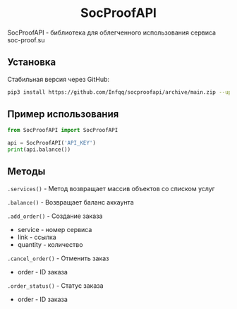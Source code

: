<h1 align="center">SocProofAPI</h1>

SocProofAPI - библиотека для облегченного использования сервиса soc-proof.su

## Установка
Стабильная версия через GitHub: 
   
   ```sh
   pip3 install https://github.com/Infqq/socproofapi/archive/main.zip --upgrade
   ```
   
## Пример использования
```python
from SocProofAPI import SocProofAPI

api = SocProofAPI('API_KEY')
print(api.balance())
```

## Методы
```.services()``` - Метод возвращает массив объектов со списком услуг

```.balance()``` - Возвращает баланс аккаунта

```.add_order()``` - Создание заказа
- service - номер сервиса
- link - ссылка
- quantity - количество

```.cancel_order()``` - Отменить заказ
- order - ID заказа

```.order_status()``` - Статус заказа
- order - ID заказа
